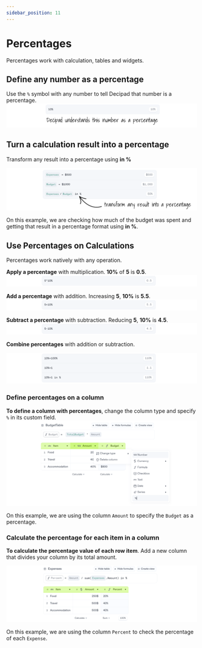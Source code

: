 ```yaml
---
sidebar_position: 11
---
```


# Percentages
Percentages work with calculation, tables and widgets.

## Define any number as a percentage
Use the `%` symbol with any number to tell Decipad that number is a percentage.
![Percentages](./img/Percentages6.png)

## Turn a calculation result into a percentage
Transform any result into a percentage using **in %**

![Percentages](./img/Percentages5.png)

On this example, we are checking how much of the budget was spent and getting that result in a percentage format using **in %**.

## Use Percentages on Calculations
Percentages work natively with any operation.

**Apply a percentage** with multiplication. **10%** of **5** is **0.5**.
![Percentages](./img/Percentages1.png)

**Add a percentage** with addition. Increasing **5**, **10%** is **5.5**.
![Percentages](./img/Percentages2.png)

**Subtract a percentage** with subtraction. Reducing **5**, **10%** is **4.5**.
![Percentages](./img/Percentages3.png)

**Combine percentages** with addition or subtraction.

![Percentages](./img/Percentages4.png)


### Define percentages on a column
**To define a column with percentages**, change the column type and specify `%` in its custom field.
![Percentages](./img/Percentages8.png)

On this example, we are using the column `Amount` to specify the `Budget` as a percentage.


### Calculate the percentage for each item in a column
**To calculate the percentage value of each row item**. Add a new column that divides your column by its total amount.  

![Percentages](./img/Percentages7.png)

On this example, we are using the column `Percent` to check the percentage of each `Expense`.
